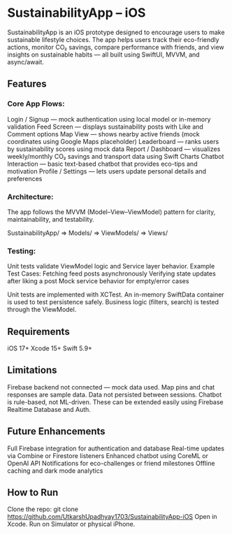 # SustainabilityApp – iOS

SustainabilityApp is an iOS prototype designed to encourage users to make sustainable lifestyle choices.
The app helps users track their eco-friendly actions, monitor CO₂ savings, compare performance with friends, and view insights on sustainable habits — all built using SwiftUI, MVVM, and async/await.

## Features
### Core App Flows:

Login / Signup — mock authentication using local model or in-memory validation
Feed Screen — displays sustainability posts with Like and Comment options
Map View — shows nearby active friends (mock coordinates using Google Maps placeholder)
Leaderboard — ranks users by sustainability scores using mock data
Report / Dashboard — visualizes weekly/monthly CO₂ savings and transport data using Swift Charts
Chatbot Interaction — basic text-based chatbot that provides eco-tips and motivation
Profile / Settings — lets users update personal details and preferences

### Architecture:

The app follows the MVVM (Model–View–ViewModel) pattern for clarity, maintainability, and testability.

SustainabilityApp/
 => Models/
 => ViewModels/
 => Views/

 ### Testing:

Unit tests validate ViewModel logic and Service layer behavior.
Example Test Cases:
Fetching feed posts asynchronously
Verifying state updates after liking a post
Mock service behavior for empty/error cases

Unit tests are implemented with XCTest. An in-memory SwiftData container is used to test persistence safely. Business logic (filters, search) is tested through the ViewModel.

## Requirements
iOS 17+ Xcode 15+ Swift 5.9+

## Limitations

Firebase backend not connected — mock data used.
Map pins and chat responses are sample data.
Data not persisted between sessions.
Chatbot is rule-based, not ML-driven.
These can be extended easily using Firebase Realtime Database and Auth.

## Future Enhancements

Full Firebase integration for authentication and database
Real-time updates via Combine or Firestore listeners
Enhanced chatbot using CoreML or OpenAI API
Notifications for eco-challenges or friend milestones
Offline caching and dark mode analytics

## How to Run
Clone the repo: git clone https://github.com/UtkarshUpadhyay1703/SustainabilityApp-iOS Open in Xcode. Run on Simulator or physical iPhone.
